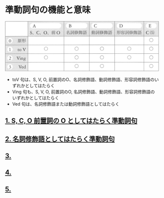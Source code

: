 # 準動詞句の機能と意味

<img src="fig/準動詞句の一覧表.png" width="600"/>

- toV 句は、S, V, O, 前置詞のO、名詞修飾語、動詞修飾語、形容詞修飾語のいずれかとしてはたらく
- Ving 句も、S, V, O, 前置詞のO, 名詞修飾語、動詞修飾語、形容詞修飾語のいずれかとしてはたらく
- Ved 句は、名詞修飾語または動詞修飾語としてはたらく

## [1. S, C, O 前置詞の O としてはたらく準動詞句](03-chapter-1-A.md)
## [2. 名詞修飾語としてはたらく準動詞句](03-chapter-1-B.md)
## [3. ](03-chapter-1-C.md)
## [4. ](03-chapter-1-D.md)
## [5. ](03-chapter-1-E.md)
